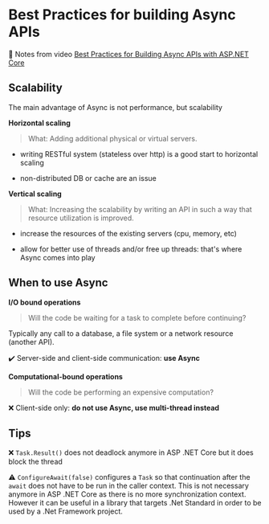 
# Best Practices for building Async APIs

:notebook: Notes from video [Best Practices for Building Async APIs with ASP.NET Core](https://www.youtube.com/watch?v=_T3kvAxAPpQ)

## Scalability
The main advantage of Async is not performance, but scalability

**Horizontal scaling**

> What: Adding additional physical or virtual servers.

- writing RESTful system (stateless over http) is a good start to horizontal scaling

- non-distributed DB or cache are an issue

**Vertical scaling**

> What: Increasing the scalability by writing an API in such a way that resource utilization is improved.

- increase the resources of the existing servers (cpu, memory, etc)

- allow for better use of threads and/or free up threads: that's where Async comes into play

## When to use Async

**I/O bound operations**
> Will the code be waiting for a task to complete before continuing?

Typically any call to a database, a file system or a network resource (another API).

:heavy_check_mark: Server-side and client-side communication: **use Async**

**Computational-bound operations**
> Will the code be performing an expensive computation?

:x: Client-side only: **do not use Async, use multi-thread instead**

## Tips

:x: `Task.Result()` does not deadlock anymore in ASP .NET Core but it does block the thread

:warning: `ConfigureAwait(false)` configures a `Task` so that continuation after the `await` does not have to be run in the caller context. This is not necessary anymore in ASP .NET Core as there is no more synchronization context. However it can be useful in a library that targets .Net Standard in order to be used by a .Net Framework project.